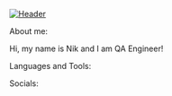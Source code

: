 [![Header](https://github.com/arheoloog/nikitayurkovskyi/blob/main/assets/Header.png)](https://github.com/arheoloog)

About me:

Hi, my name is Nik and I am QA Engineer! 

Languages and Tools:


Socials:
